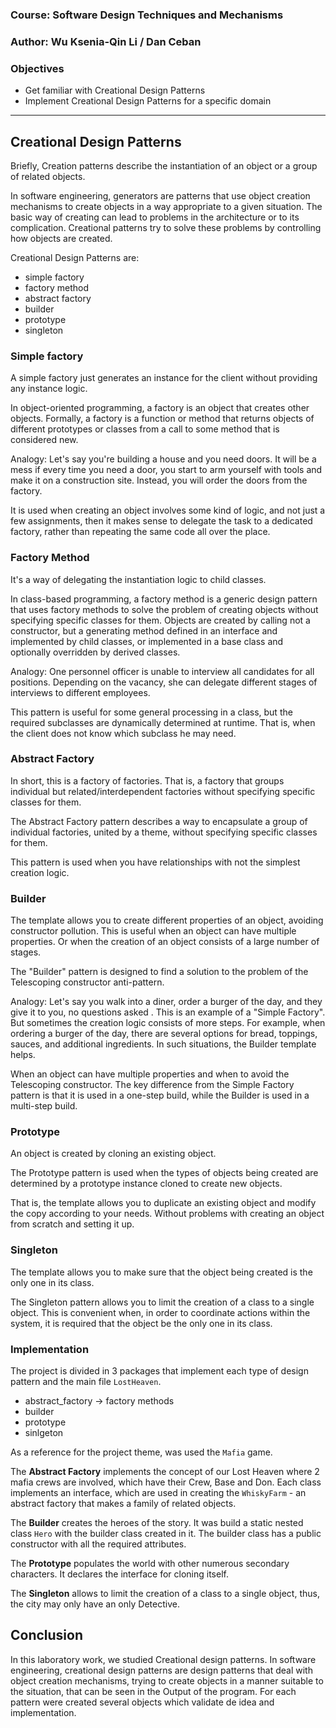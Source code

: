 
### Course: Software Design Techniques and Mechanisms
### Author: Wu Ksenia-Qin Li / Dan Ceban

### Objectives 
* Get familiar with Creational Design Patterns
* Implement Creational Design Patterns for a specific domain 

----

## Creational Design Patterns
Briefly, Creation patterns describe the instantiation of an object or a group of related objects.

In software engineering, generators are patterns that use object creation mechanisms to create objects in a way 
appropriate to a given situation. The basic way of creating can lead to problems in the architecture or to its 
complication. Creational patterns try to solve these problems by controlling how objects are created.

Creational Design Patterns are: 
* simple factory 
* factory method 
* abstract factory 
* builder
* prototype
* singleton

### Simple factory
A simple factory just generates an instance for the client without providing any instance logic.

In object-oriented programming, a factory is an object that creates other objects. Formally, a factory is a function or
method that returns objects of different prototypes or classes from a call to some method that is considered new.

Analogy: Let's say you're building a house and you need doors. It will be a mess if every time you need a door, you 
start to arm yourself with tools and make it on a construction site. Instead, you will order the doors from the factory.

It is used when creating an object involves some kind of logic, and not just a few assignments, then it makes sense to 
delegate the task to a dedicated factory, rather than repeating the same code all over the place.

### Factory Method

It's a way of delegating the instantiation logic to child classes.

In class-based programming, a factory method is a generic design pattern that uses factory methods to solve the problem 
of creating objects without specifying specific classes for them. Objects are created by calling not a constructor, but 
a generating method defined in an interface and implemented by child classes, or implemented in a base class and 
optionally overridden by derived classes.

Analogy: One personnel officer is unable to interview all candidates for all positions. Depending on the vacancy, she 
can delegate different stages of interviews to different employees.

This pattern is useful for some general processing in a class, but the required subclasses are dynamically determined 
at runtime. That is, when the client does not know which subclass he may need.

### Abstract Factory
In short, this is a factory of factories. That is, a factory that groups individual but related/interdependent factories
without specifying specific classes for them.

The Abstract Factory pattern describes a way to encapsulate a group of individual factories, united by a theme, without 
specifying specific classes for them.

This pattern is used when you have relationships with not the simplest creation logic.


### Builder 

The template allows you to create different properties of an object, avoiding constructor pollution. This is useful when
an object can have multiple properties. Or when the creation of an object consists of a large number of stages.

The "Builder" pattern is designed to find a solution to the problem of the Telescoping constructor anti-pattern.

Analogy: Let's say you walk into a diner, order a burger of the day, and they give it to you, no questions asked . This 
is an example of a "Simple Factory". But sometimes the creation logic consists of more steps. For example, when ordering
a burger of the day, there are several options for bread, toppings, sauces, and additional ingredients. In such 
situations, the Builder template helps.

When an object can have multiple properties and when to avoid the Telescoping constructor. The key difference from the 
Simple Factory pattern is that it is used in a one-step build, while the Builder is used in a multi-step build.

### Prototype

An object is created by cloning an existing object.

The Prototype pattern is used when the types of objects being created are determined by a prototype instance cloned to 
create new objects.

That is, the template allows you to duplicate an existing object and modify the copy according to your needs. Without 
problems with creating an object from scratch and setting it up.

### Singleton

The template allows you to make sure that the object being created is the only one in its class.

The Singleton pattern allows you to limit the creation of a class to a single object. This is convenient when, in order 
to coordinate actions within the system, it is required that the object be the only one in its class.

### Implementation

The project is divided in 3 packages that implement each type of design pattern and the main file `LostHeaven`.
 - abstract_factory -> factory methods
 - builder
 - prototype 
 - sinlgeton 

As a reference for the project theme, was used the `Mafia` game.

The **Abstract Factory** implements the concept of our Lost Heaven where 2 mafia crews are involved, which have their 
Crew, Base and Don. Each class implements an interface, which are used in creating the `WhiskyFarm` - an abstract 
factory that makes a family of related objects.

The **Builder** creates the heroes of the story. It was build a static nested class `Hero` with the builder class 
created in it. The builder class has a public constructor with all the required attributes.

The **Prototype** populates the world with other numerous secondary characters. It declares the interface for cloning 
itself.

The **Singleton** allows to limit the creation of a class to a single object, thus, the city may only have an only
Detective.

## Conclusion
In this laboratory work, we studied Creational design patterns. In software engineering, creational design patterns are 
design patterns that deal with object creation mechanisms, trying to create objects in a manner suitable to the 
situation, that can be seen in the Output of the program. For each pattern were created several objects which validate 
de idea and implementation.